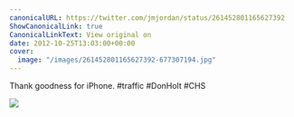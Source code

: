 ```yaml
---
canonicalURL: https://twitter.com/jmjordan/status/261452801165627392
ShowCanonicalLink: true
CanonicalLinkText: View original on
date: 2012-10-25T13:03:00+00:00
cover:
  image: "/images/261452801165627392-677307194.jpg"
---
```

Thank goodness for iPhone. #traffic #DonHolt #CHS 

![](/images/261452801165627392-677307194.jpg)